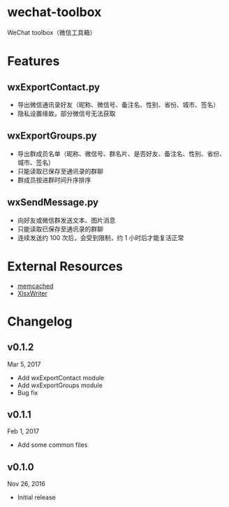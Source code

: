 # wechat-toolbox
WeChat toolbox（微信工具箱）

# Features

## wxExportContact.py
* 导出微信通讯录好友（昵称、微信号、备注名、性别、省份、城市、签名）
* 隐私设置缘故，部分微信号无法获取

## wxExportGroups.py
* 导出群成员名单（昵称、微信号、群名片、是否好友、备注名、性别、省份、城市、签名）
* 只能读取已保存至通讯录的群聊
* 群成员按进群时间升序排序

## wxSendMessage.py
* 向好友或微信群发送文本、图片消息
* 只能读取已保存至通讯录的群聊
* 连续发送约 100 次后，会受到限制，约 1 小时后才能复活正常


# External Resources
* [memcached](https://memcached.org/)
* [XlsxWriter](https://xlsxwriter.readthedocs.io/)


# Changelog

v0.1.2
---
Mar 5, 2017

* Add wxExportContact module
* Add wxExportGroups module
* Bug fix

v0.1.1
---
Feb 1, 2017

* Add some common files

v0.1.0
---
Nov 26, 2016

* Initial release
